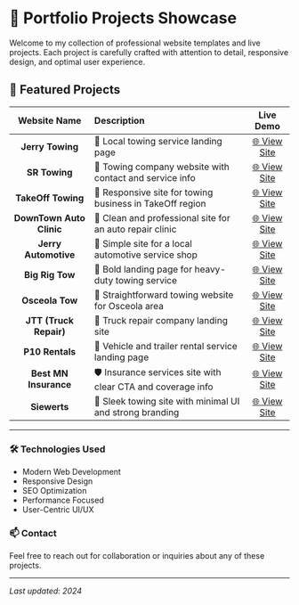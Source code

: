 # 🚗 Portfolio Projects Showcase

Welcome to my collection of professional website templates and live projects. Each project is carefully crafted with attention to detail, responsive design, and optimal user experience.

## 🌟 Featured Projects

|       Website Name       | Description                                                 |                     Live Demo                      |
| :----------------------: | :---------------------------------------------------------- | :------------------------------------------------: |
|     **Jerry Towing**     | 🚛 Local towing service landing page                        |    [🌐 View Site](https://www.jerrystowing.co)     |
|      **SR Towing**       | 🚛 Towing company website with contact and service info     |    [🌐 View Site](https://www.srtowingwi.com/)     |
|    **TakeOff Towing**    | 🚛 Responsive site for towing business in TakeOff region    |   [🌐 View Site](https://www.takeofftowing.com/)   |
| **DownTown Auto Clinic** | 🔧 Clean and professional site for an auto repair clinic    | [🌐 View Site](https://www.downtownautoclinic.com) |
|   **Jerry Automotive**   | 🔧 Simple site for a local automotive service shop          |   [🌐 View Site](https://www.jerrysautowi.com/)    |
|     **Big Rig Tow**      | 🚛 Bold landing page for heavy-duty towing service          |       [🌐 View Site](https://www.brtow.com/)       |
|     **Osceola Tow**      | 🚛 Straightforward towing website for Osceola area          |    [🌐 View Site](https://www.osceolatow.com/)     |
|  **JTT (Truck Repair)**  | 🚚 Truck repair company landing site                        | [🌐 View Site](https://www.jerrystruckrepair.com/) |
|     **P10 Rentals**      | 🚗 Vehicle and trailer rental service landing page          |    [🌐 View Site](https://www.p10rentals.com/)     |
|  **Best MN Insurance**   | 🛡️ Insurance services site with clear CTA and coverage info |  [🌐 View Site](https://www.bestmninsurance.com/)  |
|       **Siewerts**       | 🚛 Sleek towing site with minimal UI and strong branding    |    [🌐 View Site](https://siewerts.vercel.app/)    |

---

### 🛠️ Technologies Used

- Modern Web Development
- Responsive Design
- SEO Optimization
- Performance Focused
- User-Centric UI/UX

### 📫 Contact

Feel free to reach out for collaboration or inquiries about any of these projects.

---

_Last updated: 2024_
